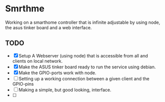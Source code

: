 # Smrthme

Working on a smarthome controller that is infinite adjustable by using node, the asus tinker board and a web interface. 


## TODO

- [X] Setup A Webserver (using node) that is accessible from all and clients on local network.
- [X] Make the ASUS tinker board ready to run the service using debian.
- [X] Make the GPIO-ports work with node.
- [ ] Setting up a working connection between a given client and the GPIO-pins
- [ ] Making a simple, but good looking, interface.
- [ ] 



